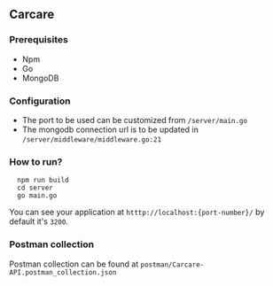 ## Carcare

### Prerequisites

- Npm
- Go
- MongoDB

### Configuration

- The port to be used can be customized from `/server/main.go`
- The mongodb connection url is to be updated in `/server/middleware/middleware.go:21`

### How to run?

```
  npm run build
  cd server
  go main.go
```

You can see your application at `htttp://localhost:{port-number}/` by default it's `3200`.

### Postman collection

Postman collection can be found at `postman/Carcare-API.postman_collection.json`
